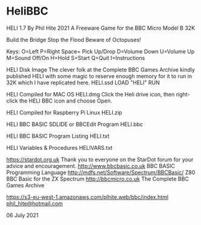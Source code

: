 # HeliBBC
HELI 1.7 By Phil Hite 2021
A Freeware Game for the BBC Micro Model B 32K

Build the Bridge
Stop the Flood
Beware of Octopuses!

Keys:
O=Left
P=Right
Space= Pick Up/Drop
D=Volume Down
U=Volume Up
M=Sound Off/On
H=Hold
S=Start
Q=Quit
I=Instructions

HELI Disk Image
The clever folk at the Complete BBC Games Archive kindly published HELI with some magic to reserve enough memory for it to run in 32K which I have replicated here.
HELI.ssd
LOAD "HELI"
RUN

HELI Compiled for MAC OS
HELI.dmg
Click the Heli drive icon, then right-click the HELI BBC icon and choose Open.

HELI Compiled for Raspberry Pi Linux
HELI.zip

HELI BBC BASIC SDLIDE or BBCEdit Program
HELI.bbc

HELI BBC BASIC Program Listing
HELI.txt

HELI Variables & Procedures
HELIVARS.txt

https://stardot.org.uk
Thank you to everyone on the StarDot forum for your advice and encouragement.
http://www.bbcbasic.co.uk                   BBC BASIC Programming Language
http://mdfs.net/Software/Spectrum/BBCBasic/ Z80 BBC Basic for the ZX Spectrum
http://bbcmicro.co.uk                       The Complete BBC Games Archive

https://s3-eu-west-1.amazonaws.com/plhite.web/bbc/index.html
phil_hite@hotmail.com

06 July 2021
